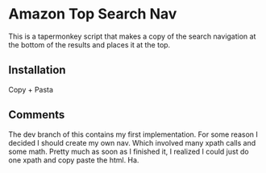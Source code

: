 # Amazon Top Search Nav
This is a tapermonkey script that makes a copy of the search navigation at the bottom of the results and places it at the top.

## Installation
Copy + Pasta

## Comments
The dev branch of this contains my first implementation. For some reason I decided I should
create my own nav. Which involved many xpath calls and some math. Pretty much as soon as I
finished it, I realized I could just do one xpath and copy paste the html. Ha.